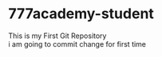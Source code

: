# 777academy-student
This is my First Git Repository
<br>
i am going to commit change for first time 

